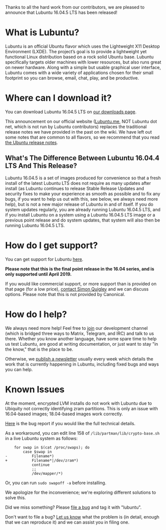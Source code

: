 Thanks to all the hard work from our contributors, we are pleased to announce that Lubuntu 16.04.5 LTS has been released!

<!--more-->
# What is Lubuntu?
Lubuntu is an official Ubuntu flavor which uses the Lightweight X11 Desktop Environment (LXDE). The project’s goal is to provide a lightweight yet functional Linux distribution based on a rock solid Ubuntu base. Lubuntu specifically targets older machines with lower resources, but also runs great on newer hardware. Along with a simple but usable graphical user interface, Lubuntu comes with a wide variety of applications chosen for their small footprint so you can browse, email, chat, play, and be productive.

# Where can I download it?
You can download Lubuntu 16.04.5 LTS on [our downloads page](https://lubuntu.me/downloads/).

This announcement on our official website ([Lubuntu.me](https://lubuntu.me/), NOT Lubuntu dot net, which is not run by Lubuntu contributors) replaces the traditional release notes we have provided in the past on the wiki. We have left out some notes that are common to all flavors, so we recommend that you read [the Ubuntu release notes](https://wiki.ubuntu.com/XenialXerus/ReleaseNotes).

## What's The Difference Between Lubuntu 16.04.4 LTS And This Release?
Lubuntu 16.04.5 is a set of images produced for convenience so that a fresh install of the latest Lubuntu LTS does not require as many updates after install (as Lubuntu continues to release Stable Release Updates and security fixes to make your experience as smooth as possible and to fix any bugs, if you want to help us out with this, see below, we always need more help), but is not a new major release of Lubuntu in and of itself. If you do system updates regularly, you are already running Lubuntu 16.04.5 LTS, and if you install Lubuntu on a system using a Lubuntu 16.04.5 LTS image or a previous point release and do system updates, that system will also then be running Lubuntu 16.04.5 LTS.

# How do I get support?
You can get support for Lubuntu [here](https://lubuntu.me/links/).

**Please note that this is the final point release in the 16.04 series, and is only supported until April 2019.**

If you would like commercial support, or more support than is provided on that page (for a low price), [contact Simon Quigley](mailto:tsimonq2@lubuntu.me) and we can discuss options. Please note that this is not provided by Canonical.

# How do I help?
We always need more help! Feel free to [join](https://lubuntu.me/links/) our development channel (which is bridged three ways to Matrix, Telegram, and IRC) and talk to us there. Whether you know another language, have some spare time to help us test Lubuntu, are good at writing documentation, or just want to stay "in the know," that is the place to be.

Otherwise, we [publish a newsletter](https://lubuntu.me/category/newsletter/) usually every week which details the work that is currently happening in Lubuntu, including fixed bugs and ways you can help.

# Known Issues
At the moment, encrypted LVM installs do not work with Lubuntu due to Ubiquity not correctly identifying zram partitions. This is only an issue with 16.04-based images; 18.04-based images work correctly.

[Here](https://bugs.launchpad.net/ubuntu/+source/partman-crypto/+bug/1759732) is the bug report if you would like the full technical details.

As a workaround, you can edit line 158 of `/lib/partman/lib/crypto-base.sh` in a live Lubuntu system as follows:

```
 	for swap in $(cat /proc/swaps); do
 		case $swap in
-		    Filename*)
+		    Filename*|/dev/zram*)
 			continue
 			;;
 		    /dev/mapper/*)
```

Or, you can run `sudo swapoff -a` before installing.

We apologize for the inconvenience; we're exploring different solutions to solve this.

Did we miss something? Please [file a bug](https://bugs.launchpad.net/lubuntu/+filebug) and tag it with "lubuntu".

Don't want to file a bug? [Let us know](https://lubuntu.me/links/) what the problem is (in detail, enough that we can reproduce it) and we can assist you in filing one.
